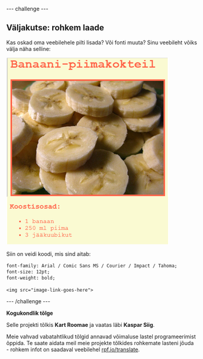 --- challenge ---

## Väljakutse: rohkem laade

Kas oskad oma veebilehele pilti lisada? Või fonti muuta? Sinu veebileht võiks välja näha selline:

![kuvatõmmis](images/recipe-final.png)

Siin on veidi koodi, mis sind aitab:

    font-family: Arial / Comic Sans MS / Courier / Impact / Tahoma;
    font-size: 12pt;
    font-weight: bold;
    
    <img src="image-link-goes-here">
    

--- /challenge ---


**Kogukondlik tõlge**

Selle projekti tõlkis **Kart Roomae** ja vaatas läbi **Kaspar Siig**.

Meie vahvad vabatahtlikud tõlgid annavad võimaluse lastel programeerimist õppida. Te saate aidata meil meie projekte tõlkides rohkemate lasteni jõuda - rohkem infot on saadaval veebilehel [rpf.io/translate](https://rpf.io/translate). 